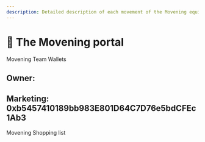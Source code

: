 ```yaml
---
description: Detailed description of each movement of the Movening equipment
---
```


# 🔮 The Movening portal

Movening Team Wallets

## Owner:

## Marketing: 0xb5457410189bb983E801D64C7D76e5bdCFEc1Ab3



Movening Shopping list
